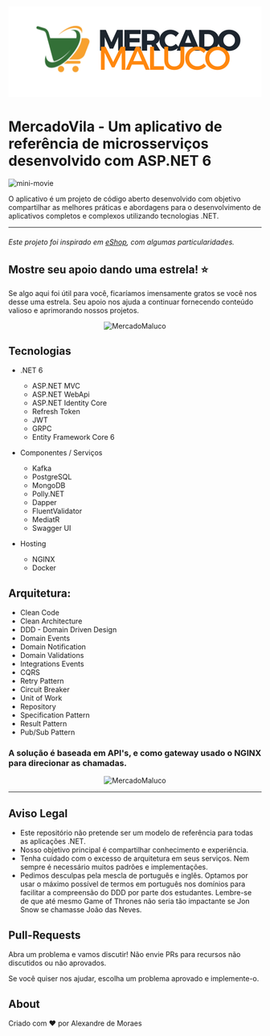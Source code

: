 <p align="center">
    <img alt="logo" src="https://github.com/alexandresmoraes/mercadovila/blob/master/assets/logo.png?raw=true" />    
</p>

# MercadoVila - Um aplicativo de referência de microsserviços desenvolvido com ASP.NET 6

![mini-movie](https://github.com/alexandresmoraes/mercadovila/assets/26805150/4954ce32-0327-40fe-a34a-2df77d216d72)

O aplicativo é um projeto de código aberto desenvolvido com objetivo compartilhar as melhores práticas e abordagens para o desenvolvimento de aplicativos completos e complexos utilizando tecnologias .NET.

---

###### Este projeto foi inspirado em [eShop](https://github.com/dotnet/eShop), com algumas particularidades.

## Mostre seu apoio dando uma estrela! :star:

Se algo aqui foi útil para você, ficaríamos imensamente gratos se você nos desse uma estrela. Seu apoio nos ajuda a continuar fornecendo conteúdo valioso e aprimorando nossos projetos.

<p align="center">
    <img alt="MercadoMaluco" src="https://github.com/alexandresmoraes/vilasesmo/raw/master/assets/arch_vilasesmo.png?raw=true" />
</p>

## Tecnologias

- .NET 6

  - ASP.NET MVC
  - ASP.NET WebApi
  - ASP.NET Identity Core
  - Refresh Token
  - JWT
  - GRPC
  - Entity Framework Core 6

- Componentes / Serviços

  - Kafka
  - PostgreSQL
  - MongoDB
  - Polly.NET
  - Dapper
  - FluentValidator
  - MediatR
  - Swagger UI

- Hosting
  - NGINX
  - Docker

## Arquitetura:

- Clean Code
- Clean Architecture
- DDD - Domain Driven Design
- Domain Events
- Domain Notification
- Domain Validations
- Integrations Events
- CQRS
- Retry Pattern
- Circuit Breaker
- Unit of Work
- Repository
- Specification Pattern
- Result Pattern
- Pub/Sub Pattern

### A solução é baseada em API's, e como gateway usado o NGINX para direcionar as chamadas.

<p align="center">
    <img alt="MercadoMaluco" src="https://github.com/alexandresmoraes/vilasesmo/raw/master/assets/arch_vilasesmo.png?raw=true" />
</p>

---

## Aviso Legal

- Este repositório não pretende ser um modelo de referência para todas as aplicações .NET.
- Nosso objetivo principal é compartilhar conhecimento e experiência.
- Tenha cuidado com o excesso de arquitetura em seus serviços. Nem sempre é necessário muitos padrões e implementações.
- Pedimos desculpas pela mescla de português e inglês. Optamos por usar o máximo possível de termos em português nos domínios para facilitar a compreensão do DDD por parte dos estudantes. Lembre-se de que até mesmo Game of Thrones não seria tão impactante se Jon Snow se chamasse João das Neves.

## Pull-Requests

Abra um problema e vamos discutir! Não envie PRs para recursos não discutidos ou não aprovados.

Se você quiser nos ajudar, escolha um problema aprovado e implemente-o.

## About

Criado com :heart: por Alexandre de Moraes
